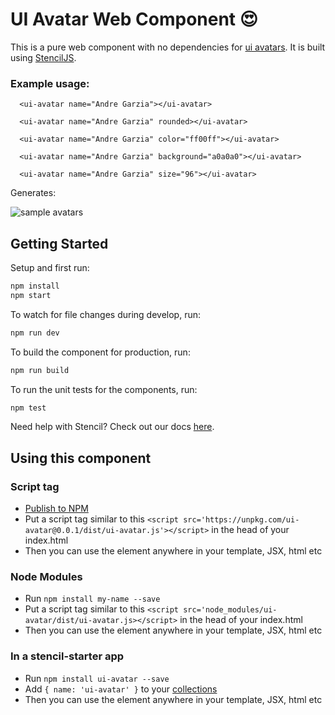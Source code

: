 # UI Avatar Web Component 😍

This is a pure web component with no dependencies for [ui avatars](https://ui-avatar.com). It is built using [StencilJS](https://stenciljs.com).

### Example usage:

```
  <ui-avatar name="Andre Garzia"></ui-avatar>

  <ui-avatar name="Andre Garzia" rounded></ui-avatar>

  <ui-avatar name="Andre Garzia" color="ff00ff"></ui-avatar>

  <ui-avatar name="Andre Garzia" background="a0a0a0"></ui-avatar>

  <ui-avatar name="Andre Garzia" size="96"></ui-avatar>
```

Generates:

![sample avatars](http://take.ms/3btOxI)


## Getting Started

Setup and first run:

```bash
npm install
npm start
```

To watch for file changes during develop, run:

```bash
npm run dev
```

To build the component for production, run:

```bash
npm run build
```

To run the unit tests for the components, run:

```bash
npm test
```

Need help with Stencil? Check out our docs [here](https://stenciljs.com/docs/my-first-component).

## Using this component

### Script tag

- [Publish to NPM](https://docs.npmjs.com/getting-started/publishing-npm-packages)
- Put a script tag similar to this `<script src='https://unpkg.com/ui-avatar@0.0.1/dist/ui-avatar.js'></script>` in the head of your index.html
- Then you can use the element anywhere in your template, JSX, html etc

### Node Modules
- Run `npm install my-name --save`
- Put a script tag similar to this `<script src='node_modules/ui-avatar/dist/ui-avatar.js></script>` in the head of your index.html
- Then you can use the element anywhere in your template, JSX, html etc

### In a stencil-starter app
- Run `npm install ui-avatar --save`
- Add `{ name: 'ui-avatar' }` to your [collections](https://github.com/ionic-team/stencil-starter/blob/master/stencil.config.js#L5)
- Then you can use the element anywhere in your template, JSX, html etc
